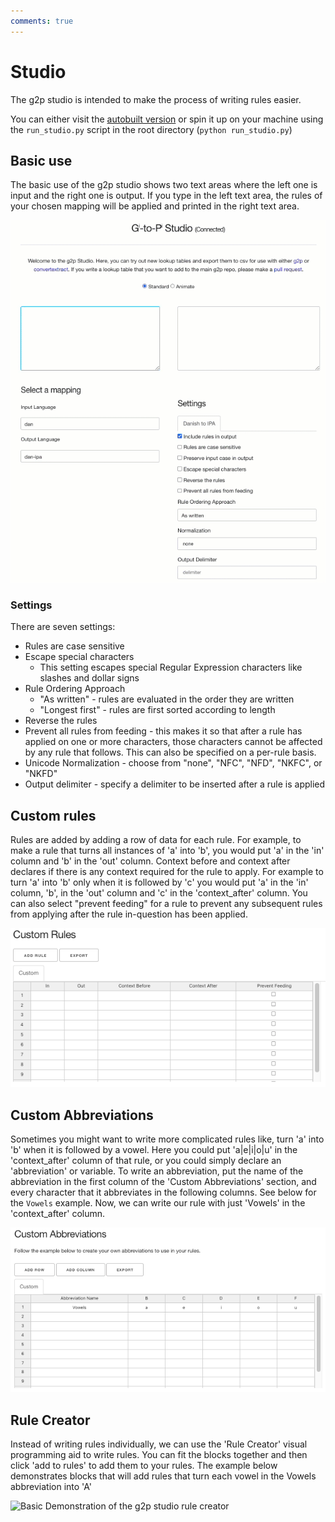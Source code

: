 ```yaml
---
comments: true
---
```


# Studio

The g2p studio is intended to make the process of writing rules easier.

You can either visit the [autobuilt version](https://g2p-studio.herokuapp.com/) or spin it up on your machine
using the `run_studio.py` script in the root directory (`python run_studio.py`)

## Basic use

The basic use of the g2p studio shows two text areas where the left one is input and the right one is output. If you type in the left text area, the rules of your chosen mapping will be applied and printed in the right text area.

![Basic Demonstration of g2p studio](./_static/basic.gif)

### Settings

There are seven settings:

- Rules are case sensitive
- Escape special characters
    * This setting escapes special Regular Expression characters like slashes and dollar signs
- Rule Ordering Approach
    - "As written" - rules are evaluated in the order they are written
    - "Longest first" - rules are first sorted according to length
- Reverse the rules
- Prevent all rules from feeding - this makes it so that after a rule has applied on one or more characters, those characters cannot be affected by any rule that follows. This can also be specified on a per-rule basis.
- Unicode Normalization - choose from "none", "NFC", "NFD", "NKFC", or "NKFD"
- Output delimiter - specify a delimiter to be inserted after a rule is applied

## Custom rules

Rules are added by adding a row of data for each rule. For example, to make a rule that turns all instances of 'a' into 'b', you would put 'a' in the 'in' column and 'b' in the 'out' column.
Context before and context after declares if there is any context required for the rule to apply. For example to turn 'a' into 'b' only when it is followed by 'c' you would put 'a' in the 'in' column, 'b', in the 'out' column and 'c' in the 'context_after' column. You can also select "prevent feeding" for a rule to prevent any subsequent rules from applying after the rule in-question has been applied.

![Basic Demonstration of g2p studio rules](./_static/rules.png)

## Custom Abbreviations

Sometimes you might want to write more complicated rules like, turn 'a' into 'b' when it is followed by a vowel. Here you could put 'a|e|i|o|u' in the 'context_after' column of that rule, or you could simply declare an 'abbreviation' or variable.
To write an abbreviation, put the name of the abbreviation in the first column of the 'Custom Abbreviations' section, and every character that it abbreviates in the following columns. See below for the `Vowels` example. Now, we can write our rule with just 'Vowels' in the 'context_after' column.

![Basic Demonstration of g2p studio abbreviations](./_static/abbs.png)

## Rule Creator

Instead of writing rules individually, we can use the 'Rule Creator' visual programming aid to write rules. You can fit the blocks together and then click 'add to rules' to add them to your rules.
The example below demonstrates blocks that will add rules that turn each vowel in the Vowels abbreviation into 'A'

![Basic Demonstration of the g2p studio rule creator](./_static/creator.png)

